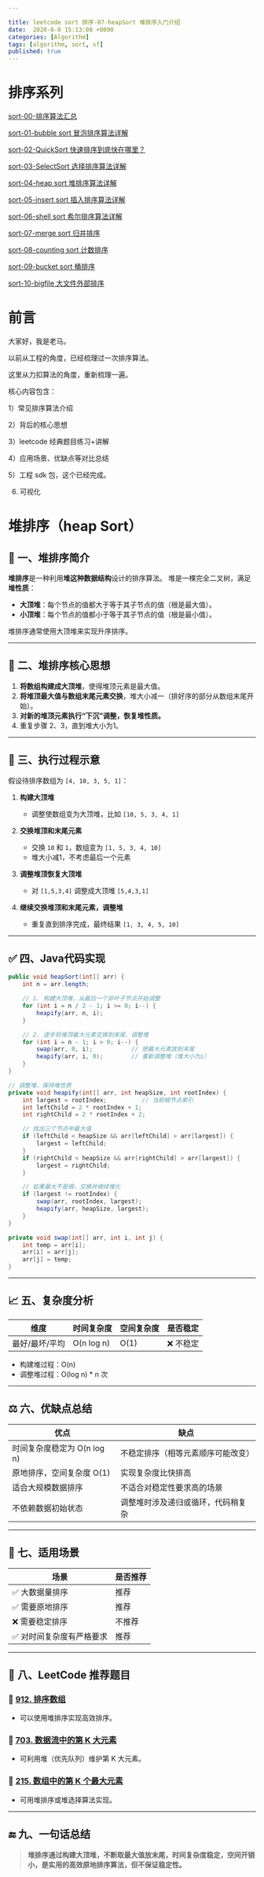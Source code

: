 ```yaml
---

title: leetcode sort 排序-07-heapSort 堆排序入门介绍
date:  2020-6-8 15:13:08 +0800
categories: [Algorithm]
tags: [algorithm, sort, sf]
published: true
---
```


# 排序系列

[sort-00-排序算法汇总](https://houbb.github.io/2016/07/14/sort-00-overview-sort)

[sort-01-bubble sort 冒泡排序算法详解](https://houbb.github.io/2016/07/14/sort-01-bubble-sort)

[sort-02-QuickSort 快速排序到底快在哪里？](https://houbb.github.io/2016/07/14/sort-02-quick-sort)

[sort-03-SelectSort 选择排序算法详解](https://houbb.github.io/2016/07/14/sort-03-select-sort)

[sort-04-heap sort 堆排序算法详解](https://houbb.github.io/2016/07/14/sort-04-heap-sort)

[sort-05-insert sort 插入排序算法详解](https://houbb.github.io/2016/07/14/sort-05-insert-sort)

[sort-06-shell sort 希尔排序算法详解](https://houbb.github.io/2016/07/14/sort-06-shell-sort)

[sort-07-merge sort 归并排序](https://houbb.github.io/2016/07/14/sort-07-merge-sort)

[sort-08-counting sort 计数排序](https://houbb.github.io/2016/07/14/sort-08-counting-sort)

[sort-09-bucket sort 桶排序](https://houbb.github.io/2016/07/14/sort-09-bucket-sort)

[sort-10-bigfile 大文件外部排序](https://houbb.github.io/2016/07/14/sort-10-bigfile-sort)

# 前言

大家好，我是老马。

以前从工程的角度，已经梳理过一次排序算法。

这里从力扣算法的角度，重新梳理一遍。

核心内容包含：

1）常见排序算法介绍

2）背后的核心思想

3）leetcode 经典题目练习+讲解

4）应用场景、优缺点等对比总结

5）工程 sdk 包，这个已经完成。

6) 可视化

# 堆排序（heap Sort）

## 📌 一、堆排序简介

**堆排序**是一种利用**堆这种数据结构**设计的排序算法。
堆是一棵完全二叉树，满足**堆性质**：

* **大顶堆**：每个节点的值都大于等于其子节点的值（根是最大值）。
* **小顶堆**：每个节点的值都小于等于其子节点的值（根是最小值）。

堆排序通常使用大顶堆来实现升序排序。

---

## 🧠 二、堆排序核心思想

1. **将数组构建成大顶堆**，使得堆顶元素是最大值。
2. **将堆顶最大值与数组末尾元素交换**，堆大小减一（排好序的部分从数组末尾开始）。
3. **对新的堆顶元素执行“下沉”调整，恢复堆性质。**
4. 重复步骤 2、3，直到堆大小为1。

---

## 🎯 三、执行过程示意

假设待排序数组为 `[4, 10, 3, 5, 1]`：

1. **构建大顶堆**

   * 调整使数组变为大顶堆，比如 `[10, 5, 3, 4, 1]`

2. **交换堆顶和末尾元素**

   * 交换 `10` 和 `1`，数组变为 `[1, 5, 3, 4, 10]`
   * 堆大小减1，不考虑最后一个元素

3. **调整堆顶恢复大顶堆**

   * 对 `[1,5,3,4]` 调整成大顶堆 `[5,4,3,1]`

4. **继续交换堆顶和末尾元素，调整堆**

   * 重复直到排序完成，最终结果 `[1, 3, 4, 5, 10]`

---

## ✅ 四、Java代码实现

```java
public void heapSort(int[] arr) {
    int n = arr.length;

    // 1. 构建大顶堆，从最后一个非叶子节点开始调整
    for (int i = n / 2 - 1; i >= 0; i--) {
        heapify(arr, n, i);
    }

    // 2. 逐步将堆顶最大元素交换到末尾，调整堆
    for (int i = n - 1; i > 0; i--) {
        swap(arr, 0, i);           // 把最大元素放到末尾
        heapify(arr, i, 0);        // 重新调整堆（堆大小为i）
    }
}

// 调整堆，保持堆性质
private void heapify(int[] arr, int heapSize, int rootIndex) {
    int largest = rootIndex;          // 当前根节点索引
    int leftChild = 2 * rootIndex + 1;
    int rightChild = 2 * rootIndex + 2;

    // 找出三个节点中最大值
    if (leftChild < heapSize && arr[leftChild] > arr[largest]) {
        largest = leftChild;
    }
    if (rightChild < heapSize && arr[rightChild] > arr[largest]) {
        largest = rightChild;
    }

    // 如果最大不是根，交换并继续堆化
    if (largest != rootIndex) {
        swap(arr, rootIndex, largest);
        heapify(arr, heapSize, largest);
    }
}

private void swap(int[] arr, int i, int j) {
    int temp = arr[i];
    arr[i] = arr[j];
    arr[j] = temp;
}
```

---

## 📈 五、复杂度分析

| 维度       | 时间复杂度      | 空间复杂度 | 是否稳定  |
| -------- | ---------- | ----- | ----- |
| 最好/最坏/平均 | O(n log n) | O(1)  | ❌ 不稳定 |

* 构建堆过程：O(n)
* 调整堆过程：O(log n) \* n 次

---

## ⚖️ 六、优缺点总结

| 优点                  | 缺点                |
| ------------------- | ----------------- |
| 时间复杂度稳定为 O(n log n) | 不稳定排序（相等元素顺序可能改变） |
| 原地排序，空间复杂度 O(1)     | 实现复杂度比快排高         |
| 适合大规模数据排序           | 不适合对稳定性要求高的场景     |
| 不依赖数据初始状态           | 调整堆时涉及递归或循环，代码稍复杂 |

---

## 🧰 七、适用场景

| 场景            | 是否推荐 |
| ------------- | ---- |
| ✅ 大数据量排序      | 推荐   |
| ✅ 需要原地排序      | 推荐   |
| ❌ 需要稳定排序      | 不推荐  |
| ✅ 对时间复杂度有严格要求 | 推荐   |

---

## 🧩 八、LeetCode 推荐题目

### 🔹 [912. 排序数组](https://leetcode.cn/problems/sort-an-array/)

* 可以使用堆排序实现高效排序。

### 🔹 [703. 数据流中的第 K 大元素](https://leetcode.cn/problems/kth-largest-element-in-a-stream/)

* 可利用堆（优先队列）维护第 K 大元素。

### 🔹 [215. 数组中的第 K 个最大元素](https://leetcode.cn/problems/kth-largest-element-in-an-array/)

* 可用堆排序或堆选择算法实现。

---

## 🔚 九、一句话总结

> **堆排序通过构建大顶堆，不断取最大值放末尾，时间复杂度稳定，空间开销小，是实用的高效原地排序算法，但不保证稳定性。**

